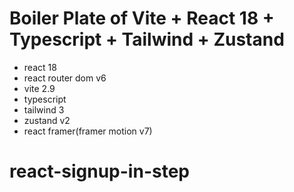 # Boiler Plate of Vite + React 18 + Typescript + Tailwind + Zustand

- react 18
- react router dom v6
- vite 2.9
- typescript
- tailwind 3
- zustand v2
- react framer(framer motion v7)
# react-signup-in-step
